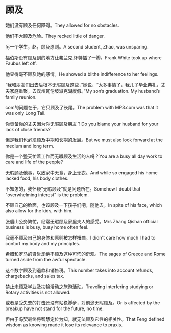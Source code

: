 # 顾及

<p><span class="chinese">她们没有顾及任何障碍。</span><span class="english">They allowed for no obstacles.</span></p>

<p><span class="chinese">他们不大顾及危险。</span><span class="english">They recked  little of  danger.</span></p>

<p><span class="chinese">另一个学生，赵，顾及原则。</span><span class="english">A second student, Zhao, was unsparing.</span></p>

<p><span class="chinese">福伯斯没有顾及到的地方让弗兰克.怀特插了一脚。</span><span class="english">Frank White took up where Faubus left off.</span></p>

<p><span class="chinese">他显得毫不顾及她的感情。</span><span class="english">He showed a blithe indifference to her feelings.</span></p>

<p><span class="chinese">“我和朋友们出去后根本无暇顾及这些，”她说，“太多事情了，我儿子毕业典礼，丈夫家庭重聚，去宾州瓦伦坡派克湖度假。”</span><span class="english">My son’s graduation. My husband’s family reunion.</span></p>

<p><span class="chinese">com的问题在于，它只顾及了长尾。</span><span class="english">The problem with MP3.com was that it was only Long Tail.</span></p>

<p><span class="chinese">你责备你的丈夫因为你无暇顾及朋友？</span><span class="english">Do you blame your husband for your lack of close friends?</span></p>

<p><span class="chinese">但是我们也必须顾及中期和长期的发展。</span><span class="english">But we must also look forward at the medium and long term.</span></p>

<p><span class="chinese">你是一个整天忙着工作而无暇顾及生活的人吗？</span><span class="english">You are a busy all day work to care and life of the people?</span></p>

<p><span class="chinese">无暇顾及他事，以致家中无食，身上无衣。</span><span class="english">And while so engaged his home lacked food, his body clothes.</span></p>

<p><span class="chinese">不知怎的，我怀疑“无暇顾及”就是问题所在。</span><span class="english">Somehow I doubt that "overwhelming interest" is the problem.</span></p>

<p><span class="chinese">不顾自己的脸面，也该顾及一下孩子们吧，随他去。</span><span class="english">In spite of his face, which also allow for the kids, with him.</span></p>

<p><span class="chinese">张启山公务繁忙，经常无暇顾及家里夫人的感受。</span><span class="english">Mrs Zhang Qishan official business is busy, busy home often feel.</span></p>

<p><span class="chinese">我毫不顾及自己的身体和原则被怎样扭曲。</span><span class="english">I didn't care how much I had to contort my body and my principles.</span></p>

<p><span class="chinese">希腊和罗马的贤哲却绝不顾及这种可怖的奇观。</span><span class="english">The sages of Greece and Rome turned aside from the awful spectacle.</span></p>

<p><span class="chinese">这个数字顾及到退款和销售税。</span><span class="english">This number takes into account refunds, chargebacks, and sales tax.</span></p>

<p><span class="chinese">禁止未顾及学业及扶輪活动之旅游活动。</span><span class="english">Traveling interfering studying or Rotary activities is not allowed.</span></p>

<p><span class="chinese">或者是受失恋的打击还没有站稳脚步，对前途无暇顾及。</span><span class="english">Or is affected by the breakup have not stand for the future, no time.</span></p>

<p><span class="chinese">但由于冯契最终将智慧定位为知，就无法顾及它性的相关性。</span><span class="english">That Feng defined wisdom as knowing made it lose its relevance to praxis.</span></p>

